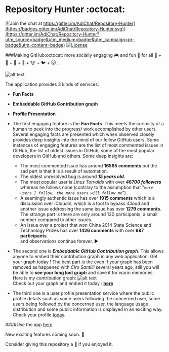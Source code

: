 # Repository Hunter :octocat: <br>

[![Join the chat at https://gitter.im/AdiChat/Repository-Hunter](https://badges.gitter.im/AdiChat/Repository-Hunter.svg)](https://gitter.im/AdiChat/Repository-Hunter?utm_source=badge&utm_medium=badge&utm_campaign=pr-badge&utm_content=badge)
[![License](https://img.shields.io/badge/license-CC0--1.0-orange.svg)](https://img.shields.io/badge/license-CC0--1.0-orange.svg)<br>

###Making GitHub:octocat: more socially engaging 🎮 and fun 🍥 for all 👦 + 👧 + 👴 + 👶 + 🐮 + 🐦 + 🐱 ...<br>

![alt text](https://github.com/AdiChat/Repository-Hunter/blob/master/Preview/preview_1.2.0.gif " The view of the application")<br>

The application provides 3 kinds of services: 
* **Fun Facts**
* **Embeddable GitHub Contribution graph**
* **Profile Presentation**

* The first engaging feature is the **_Fun Facts_**. This meets the curiosity of a human to peek into the progress/ work accomplished by other users. Several engaging facts are presented which when observed closely provides deep insights into the mind of our fellow GitHub users. Some instances of engaging features are the list of most commented issues in GitHub, the list of oldest issues in GitHub, some of the most popular developers in GitHub and others. Some deep insights are:
   * The most commented issue has around **16565 comments** but the sad part is that it is a result of automation. 
   * The oldest unresolved bug is around **_15 years old_**. 
   * The most popular user is _Linus Torvalds_ with over **_46700 followers_** whereas he follows none (contrary to the assumption that "_`more users I follow, the more users will follow me`_") . 
   * A seemingly authentic issue has over **1915 comments** which is a discussion over iCloudin, which is a tool to bypass iCloud and another issue addressing the same issue has over **1279 comments**. The strange part is there are only around 130 participants, a small number compared to other issues.
   * An issue over a project that won China 2014 State Science and Technology Prizes has over **1426 comments** with over **997 participants**. <br>
   and observations continue forever. ▶️ 

* The second one is **_Embeddable GitHub Contribution graph_**. This allows anyone to embed their contribution graph in any web application. Get your graph today ! The best part is the even if your graph has been removed as happened with _Ciro Santilli_ several years ago, still you will be able to **see your long lost graph** and save it for warm memories. Here is my contribution graph:
![alt text](http://repository-hunter.herokuapp.com/contribution/adichat.svg " The view of the contribution graph")<br>
Check out your graph and embed it today : **[here](http://repository-hunter.herokuapp.com/contribution)** 

* The third one is a user profile presentation service where the public profile details such as some users following the concerned user, some users being followed by the concerned user, the language usage distribution and some public information is displayed in an exciting way. Check your profile [today](http://repository-hunter.herokuapp.com/). 

####Use the app [here](http://repository-hunter.herokuapp.com/)<br>

New exciting features coming soon. 🎉 

Consider giving this repository a 🌟 if you enjoyed it. <br>

